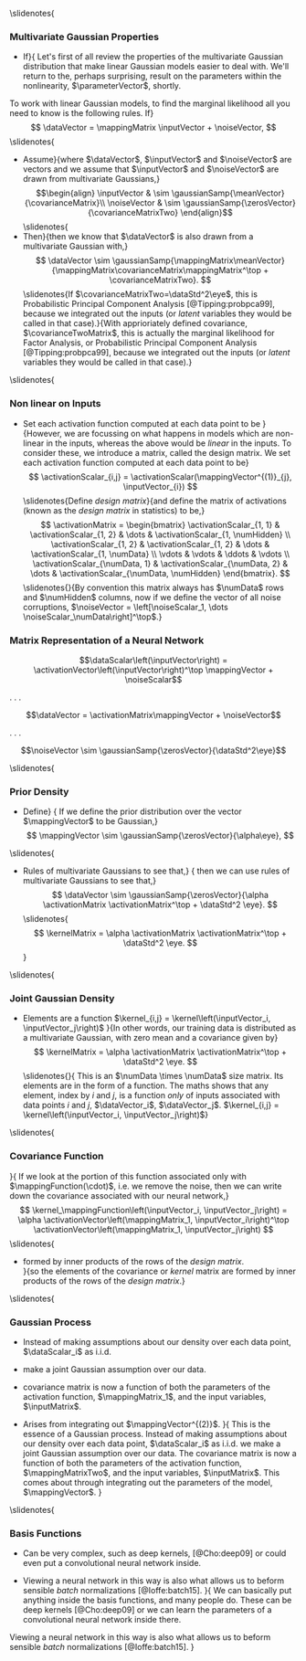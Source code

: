 \slidenotes{
### Multivariate Gaussian Properties

* If}{
Let's first of all review the properties of the multivariate Gaussian distribution that make linear Gaussian models easier to deal with. We'll return to the, perhaps surprising, result on the parameters within the nonlinearity, $\parameterVector$, shortly.

To work with linear Gaussian models, to find the marginal likelihood all you need to know is the following rules. If}
$$
\dataVector = \mappingMatrix \inputVector + \noiseVector,
$$
\slidenotes{
* Assume}{where $\dataVector$, $\inputVector$ and $\noiseVector$ are vectors and we assume that $\inputVector$ and $\noiseVector$ are drawn from multivariate Gaussians,}
$$\begin{align}
\inputVector & \sim \gaussianSamp{\meanVector}{\covarianceMatrix}\\
\noiseVector & \sim \gaussianSamp{\zerosVector}{\covarianceMatrixTwo}
\end{align}$$
\slidenotes{
* Then}{then we know that $\dataVector$ is also drawn from a multivariate Gaussian with,}
$$
\dataVector \sim \gaussianSamp{\mappingMatrix\meanVector}{\mappingMatrix\covarianceMatrix\mappingMatrix^\top + \covarianceMatrixTwo}.
$$
\slidenotes{If $\covarianceMatrixTwo=\dataStd^2\eye$, this is Probabilistic Principal Component Analysis [@Tipping:probpca99], because we integrated out the inputs (or *latent* variables they would be called in that case).}{With apprioriately defined covariance, $\covarianceTwoMatrix$, this is actually the marginal likelihood for Factor Analysis, or Probabilistic Principal Component Analysis [@Tipping:probpca99], because we integrated out the inputs (or *latent* variables they would be called in that case).}

\slidenotes{
### Non linear on Inputs

* Set each activation function computed at each data point to be
}{However, we are focussing on what happens in models which are non-linear in the inputs, whereas the above would be *linear* in the inputs. To consider these, we introduce a matrix, called the design matrix. We set each activation function computed at each data point to be}
$$
\activationScalar_{i,j} = \activationScalar(\mappingVector^{(1)}_{j}, \inputVector_{i})
$$
\slidenotes{Define  *design matrix*}{and define the matrix of activations (known as the *design matrix* in statistics) to be,}
$$
\activationMatrix = 
\begin{bmatrix}
\activationScalar_{1, 1} & \activationScalar_{1, 2} & \dots & \activationScalar_{1, \numHidden} \\
\activationScalar_{1, 2} & \activationScalar_{1, 2} & \dots & \activationScalar_{1, \numData} \\
\vdots & \vdots & \ddots & \vdots \\
\activationScalar_{\numData, 1} & \activationScalar_{\numData, 2} & \dots & \activationScalar_{\numData, \numHidden}
\end{bmatrix}.
$$
\slidenotes{}{By convention this matrix always has $\numData$ rows and $\numHidden$ columns, now if we define the vector of all noise corruptions, $\noiseVector = \left[\noiseScalar_1, \dots \noiseScalar_\numData\right]^\top$.}


### Matrix Representation of a Neural Network

$$\dataScalar\left(\inputVector\right) = \activationVector\left(\inputVector\right)^\top \mappingVector + \noiseScalar$$

. . .

$$\dataVector = \activationMatrix\mappingVector + \noiseVector$$

. . .

$$\noiseVector \sim \gaussianSamp{\zerosVector}{\dataStd^2\eye}$$

\slidenotes{
### Prior Density

* Define}
{
If we define the prior distribution over the vector $\mappingVector$ to be Gaussian,}
$$
\mappingVector \sim \gaussianSamp{\zerosVector}{\alpha\eye},
$$

\slidenotes{
* Rules of multivariate Gaussians to see that,}
{
then we can use rules of multivariate Gaussians to see that,}
$$
\dataVector \sim \gaussianSamp{\zerosVector}{\alpha \activationMatrix \activationMatrix^\top + \dataStd^2 \eye}.
$$
\slidenotes{
$$
\kernelMatrix = \alpha \activationMatrix \activationMatrix^\top + \dataStd^2 \eye.
$$}

\slidenotes{
### Joint Gaussian Density

* Elements are a function $\kernel_{i,j} = \kernel\left(\inputVector_i, \inputVector_j\right)$
}{In other words, our training data is distributed as a multivariate Gaussian, with zero mean and a covariance given by}
$$
\kernelMatrix = \alpha \activationMatrix \activationMatrix^\top + \dataStd^2 \eye.
$$
\slidenotes{}{
This is an $\numData \times \numData$ size matrix. Its elements are in the form of a function. The maths shows that any element, index by $i$ and $j$, is a function *only* of inputs associated with data points $i$ and $j$, $\dataVector_i$, $\dataVector_j$. $\kernel_{i,j} = \kernel\left(\inputVector_i, \inputVector_j\right)$}

\slidenotes{
### Covariance Function
}{
If we look at the portion of this function associated only with $\mappingFunction(\cdot)$, i.e. we remove the noise, then we can write down the covariance associated with our neural network,}
$$
\kernel_\mappingFunction\left(\inputVector_i, \inputVector_j\right) = \alpha \activationVector\left(\mappingMatrix_1, \inputVector_i\right)^\top \activationVector\left(\mappingMatrix_1, \inputVector_j\right)
$$
\slidenotes{
* formed by inner products of the rows of the *design matrix*.  
}{so the elements of the covariance or *kernel* matrix are formed by inner products of the rows of the *design matrix*.}


\slidenotes{
### Gaussian Process

* Instead of making assumptions about our density over each data point, $\dataScalar_i$ as i.i.d.

*  make a joint Gaussian assumption over our data.

* covariance matrix is now a function of both the parameters of the activation function, $\mappingMatrix_1$, and the input variables, $\inputMatrix$.

* Arises from integrating out $\mappingVector^{(2)}$. 
}{
This is the essence of a Gaussian process. Instead of making assumptions about our density over each data point, $\dataScalar_i$ as i.i.d. we make a joint Gaussian assumption over our data. The covariance matrix is now a function of both the parameters of the activation function, $\mappingMatrixTwo$, and the input variables, $\inputMatrix$. This comes about through integrating out the parameters of the model, $\mappingVector$. 
}

\slidenotes{
### Basis Functions

* Can be very complex, such as deep kernels, [@Cho:deep09] or could even put a convolutional neural network inside.

* Viewing a neural network in this way is also what allows us to beform sensible *batch* normalizations [@Ioffe:batch15].
}{
We can basically put anything inside the basis functions, and many people do. These can be deep kernels [@Cho:deep09] or we can learn the parameters of a convolutional neural network inside there.

Viewing a neural network in this way is also what allows us to beform sensible *batch* normalizations [@Ioffe:batch15].
}


